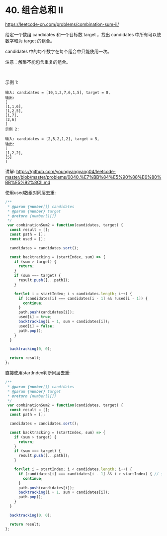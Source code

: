 # 40. 组合总和 II

https://leetcode-cn.com/problems/combination-sum-ii/


给定一个数组 candidates 和一个目标数 target ，找出 candidates 中所有可以使数字和为 target 的组合。

candidates 中的每个数字在每个组合中只能使用一次。

注意：解集不能包含重复的组合。 

 

示例 1:
```
输入: candidates = [10,1,2,7,6,1,5], target = 8,
输出:
[
[1,1,6],
[1,2,5],
[1,7],
[2,6]
]
示例 2:

输入: candidates = [2,5,2,1,2], target = 5,
输出:
[
[1,2,2],
[5]
]
```


讲解:
https://github.com/youngyangyang04/leetcode-master/blob/master/problems/0040.%E7%BB%84%E5%90%88%E6%80%BB%E5%92%8CII.md



使用used数组对同层去重:
```js
/**
 * @param {number[]} candidates
 * @param {number} target
 * @return {number[][]}
 */
 var combinationSum2 = function(candidates, target) {
  const result = [];
  const path = [];
  const used = [];

  candidates = candidates.sort();

  const backtracking = (startIndex, sum) => {
    if (sum > target) {
      return;
    }
    if (sum === target) {
      result.push([...path]);
    }

    for(let i = startIndex; i < candidates.length; i++) {
      if (candidates[i] === candidates[i - 1] && !used[i - 1]) {
        continue;
      }
      path.push(candidates[i]);
      used[i] = true;
      backtracking(i + 1, sum + candidates[i]);
      used[i] = false;
      path.pop();
    }
  }

  backtracking(0, 0);

  return result;
};
```


直接使用startIndex判断同层去重:
```js
/**
 * @param {number[]} candidates
 * @param {number} target
 * @return {number[][]}
 */
 var combinationSum2 = function(candidates, target) {
  const result = [];
  const path = [];

  candidates = candidates.sort();

  const backtracking = (startIndex, sum) => {
    if (sum > target) {
      return;
    }
    if (sum === target) {
      result.push([...path]);
    }

    for(let i = startIndex; i < candidates.length; i++) {
      if (candidates[i] === candidates[i - 1] && i > startIndex) { // 使用 startIndex 判断
        continue;
      }
      path.push(candidates[i]);
      backtracking(i + 1, sum + candidates[i]);
      path.pop();
    }
  }

  backtracking(0, 0);

  return result;
};
```

